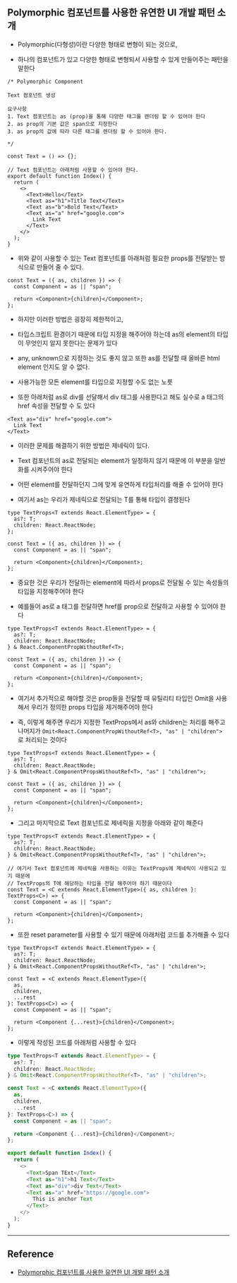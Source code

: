 ## Polymorphic 컴포넌트를 사용한 유연한 UI 개발 패턴 소개

- Polymorphic(다형성)이란 다양한 형태로 변형이 되는 것으로,

- 하나의 컴포넌트가 있고 다양한 형태로 변형되서 사용할 수 있게 만들어주는 패턴을 말한다

```tsx
/* Polymorphic Component

Text 컴포넌트 생성

요구사항
1. Text 컴포넌트는 as (prop)을 통해 다양한 태그를 렌더링 할 수 있어야 한다
2. as prop의 기본 값은 span으로 지정한다
3. as prop의 값에 따라 다른 태그를 렌더링 할 수 있어야 한다.

*/

const Text = () => {};

// Text 컴포넌트는 아래처럼 사용할 수 있어야 한다.
export default function Index() {
  return (
    <>
      <Text>Hello</Text>
      <Text as="h1">Title Text</Text>
      <Text as="b">Bold Text</Text>
      <Text as="a" href="google.com">
        Link Text
      </Text>
    </>
  );
}
```

- 위와 같이 사용할 수 있는 Text 컴포넌트를 아래처럼 필요한 props를 전달받는 방식으로 만들어 줄 수 있다.

```tsx
const Text = ({ as, children }) => {
  const Component = as || "span";

  return <Component>{children}</Component>;
};
```

- 하지만 이러한 방법은 굉장히 제한적이고,

- 타입스크립트 환경이기 때문에 타입 지정을 해주어야 하는데 as의 element의 타입이 무엇인지 알지 못한다는 문제가 있다

- any, unknown으로 지정하는 것도 좋지 않고 또한 as를 전달할 때 올바른 html element 인지도 알 수 없다.

- 사용가능한 모든 element를 타입으로 지정할 수도 없는 노릇

- 또한 아래처럼 as로 div를 선달해서 div 태그를 사용한다고 해도 실수로 a 태그의 href 속성을 전달할 수 도 있다

```tsx
<Text as="div" href="google.com">
  Link Text
</Text>
```

- 이러한 문제를 해결하기 위한 방법은 제네릭이 있다.

- Text 컴포넌트의 as로 전달되는 element가 일정하지 않기 때문에 이 부분을 일반화를 시켜주어야 한다

- 어떤 element를 전달하던지 그에 맞게 유연하게 타입처리를 해줄 수 있어야 한다

- 여기서 as는 우리가 제네릭으로 전달되는 T를 통해 타입이 결졍된다

```tsx
type TextProps<T extends React.ElementType> = {
  as?: T;
  children: React.ReactNode;
};

const Text = ({ as, children }) => {
  const Component = as || "span";

  return <Component>{children}</Component>;
};
```

- 중요한 것은 우리가 전달하는 element에 따라서 props로 전달될 수 있는 속성들의 타입을 지정해주어야 한다

- 예를들어 as로 a 태그를 전달하면 href를 prop으로 전달하고 사용할 수 있어야 한다

```tsx
type TextProps<T extends React.ElementType> = {
  as?: T;
  children: React.ReactNode;
} & React.ComponentPropWithoutRef<T>;

const Text = ({ as, children }) => {
  const Component = as || "span";

  return <Component>{children}</Component>;
};
```

- 여기서 추가적으로 해야할 것은 prop들을 전달할 때 유틸리티 타입인 Omit을 사용해서 우리가 정의한 props 타입을 제거해주어야 한다

- 즉, 이렇게 해주면 우리가 지정한 TextProps에서 as와 children는 처리를 해주고 나머지가 `Omit<React.ComponentPropWithoutRef<T>, "as" | "children">` 로 처리되는 것이다

```tsx
type TextProps<T extends React.ElementType> = {
  as?: T;
  children: React.ReactNode;
} & Omit<React.ComponentPropsWithoutRef<T>, "as" | "children">;

const Text = ({ as, children }) => {
  const Component = as || "span";

  return <Component>{children}</Component>;
};
```

- 그리고 마지막으로 Text 컴포넌트로 제네릭을 지정을 아래와 같이 해준다

```tsx
type TextProps<T extends React.ElementType> = {
  as?: T;
  children: React.ReactNode;
} & Omit<React.ComponentPropsWithoutRef<T>, "as" | "children">;

// 여기서 Text 컴포넌트에 제네릭을 사용하는 이유는 TextProps에 제네릭이 사용되고 있기 때문에
// TextProps의 T에 해당하는 타입을 전달 해주어야 하기 때문이다
const Text = <C extends React.ElementType>({ as, children }: TextProps<C>) => {
  const Component = as || "span";

  return <Component>{children}</Component>;
};
```

- 또한 reset parameter를 사용할 수 있기 때문에 아래처럼 코드를 추가해줄 수 있다

```tsx
type TextProps<T extends React.ElementType> = {
  as?: T;
  children: React.ReactNode;
} & Omit<React.ComponentPropsWithoutRef<T>, "as" | "children">;

const Text = <C extends React.ElementType>({
  as,
  children,
  ...rest
}: TextProps<C>) => {
  const Component = as || "span";

  return <Component {...rest}>{children}</Component>;
};
```

- 이렇게 작성된 코드를 아래처럼 사용할 수 있다

```ts
type TextProps<T extends React.ElementType> = {
  as?: T;
  children: React.ReactNode;
} & Omit<React.ComponentPropsWithoutRef<T>, "as" | "children">;

const Text = <C extends React.ElementType>({
  as,
  children,
  ...rest
}: TextProps<C>) => {
  const Component = as || "span";

  return <Component {...rest}>{children}</Component>;
};

export default function Index() {
  return (
    <>
      <Text>Span TExt</Text>
      <Text as="h1">h1 Text</Text>
      <Text as="div">div Text</Text>
      <Text as="a" href="https://google.com">
        This is anchor Text
      </Text>
    </>
  );
}
```

---

## Reference

- [Polymorphic 컴포넌트를 사용한 유연한 UI 개발 패턴 소개](https://www.youtube.com/watch?v=BUlvBT8lhFc&list=PL3xNAKVIm80LIjR0lOHauH6ZRkfCXbsyW&index=6)
